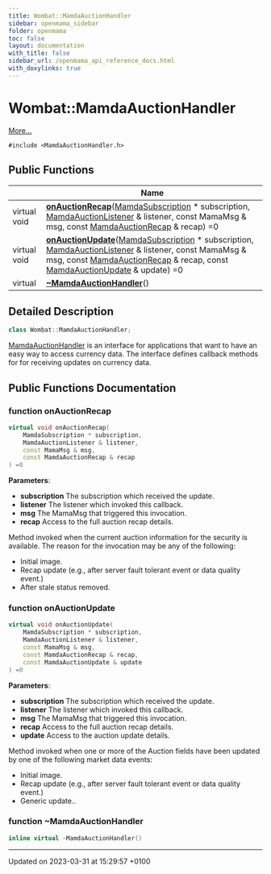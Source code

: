 ```yaml
---
title: Wombat::MamdaAuctionHandler
sidebar: openmama_sidebar
folder: openmama
toc: false
layout: documentation
with_title: false
sidebar_url: /openmama_api_reference_docs.html
with_doxylinks: true
---
```


# Wombat::MamdaAuctionHandler



 [More...](#detailed-description)


`#include <MamdaAuctionHandler.h>`

## Public Functions

|                | Name           |
| -------------- | -------------- |
| virtual void | **[onAuctionRecap](classWombat_1_1MamdaAuctionHandler.html#function-onauctionrecap)**([MamdaSubscription](classWombat_1_1MamdaSubscription.html) * subscription, [MamdaAuctionListener](classWombat_1_1MamdaAuctionListener.html) & listener, const MamaMsg & msg, const [MamdaAuctionRecap](classWombat_1_1MamdaAuctionRecap.html) & recap) =0 |
| virtual void | **[onAuctionUpdate](classWombat_1_1MamdaAuctionHandler.html#function-onauctionupdate)**([MamdaSubscription](classWombat_1_1MamdaSubscription.html) * subscription, [MamdaAuctionListener](classWombat_1_1MamdaAuctionListener.html) & listener, const MamaMsg & msg, const [MamdaAuctionRecap](classWombat_1_1MamdaAuctionRecap.html) & recap, const [MamdaAuctionUpdate](classWombat_1_1MamdaAuctionUpdate.html) & update) =0 |
| virtual | **[~MamdaAuctionHandler](classWombat_1_1MamdaAuctionHandler.html#function-~mamdaauctionhandler)**() |

## Detailed Description

```cpp
class Wombat::MamdaAuctionHandler;
```


[MamdaAuctionHandler](classWombat_1_1MamdaAuctionHandler.html) is an interface for applications that want to have an easy way to access currency data. The interface defines callback methods for for receiving updates on currency data. 

## Public Functions Documentation

### function onAuctionRecap

```cpp
virtual void onAuctionRecap(
    MamdaSubscription * subscription,
    MamdaAuctionListener & listener,
    const MamaMsg & msg,
    const MamdaAuctionRecap & recap
) =0
```


**Parameters**: 

  * **subscription** The subscription which received the update. 
  * **listener** The listener which invoked this callback. 
  * **msg** The MamaMsg that triggered this invocation. 
  * **recap** Access to the full auction recap details. 


Method invoked when the current auction information for the security is available. The reason for the invocation may be any of the following:

* Initial image.
* Recap update (e.g., after server fault tolerant event or data quality event.)
* After stale status removed.


### function onAuctionUpdate

```cpp
virtual void onAuctionUpdate(
    MamdaSubscription * subscription,
    MamdaAuctionListener & listener,
    const MamaMsg & msg,
    const MamdaAuctionRecap & recap,
    const MamdaAuctionUpdate & update
) =0
```


**Parameters**: 

  * **subscription** The subscription which received the update. 
  * **listener** The listener which invoked this callback. 
  * **msg** The MamaMsg that triggered this invocation. 
  * **recap** Access to the full auction recap details. 
  * **update** Access to the auction update details. 


Method invoked when one or more of the Auction fields have been updated by one of the following market data events:

* Initial image.
* Recap update (e.g., after server fault tolerant event or data quality event.)
* Generic update..


### function ~MamdaAuctionHandler

```cpp
inline virtual ~MamdaAuctionHandler()
```


-------------------------------

Updated on 2023-03-31 at 15:29:57 +0100
